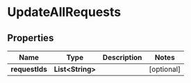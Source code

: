 
# UpdateAllRequests

## Properties
Name | Type | Description | Notes
------------ | ------------- | ------------- | -------------
**requestIds** | **List&lt;String&gt;** |  |  [optional]



